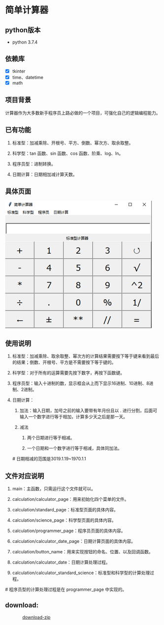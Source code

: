 <!--
 * @Author: your name
 * @Date: 2019-12-16 19:14:57
 * @LastEditTime : 2019-12-18 10:07:18
 * @LastEditors  : Please set LastEditors
 * @Description: In User Settings Edit
 * @FilePath: \calculator2.1.0\one-1\README.md
 -->

# 简单计算器

## python版本

+ python 3.7.4

## 依赖库

- [x] tkinter
- [x] time、datetime
- [x] math

## 项目背景

计算器作为大多数新手程序员上路必做的一个项目，可强化自己的逻辑编程能力。

## 已有功能

1. 标准型：加减乘除、开根号、平方、倒数、幂次方、取余取整。
2. 科学型：tan 函数、sin 函数、cos 函数、阶乘、log、ln。

3. 程序员型：进制转换。

4. 日期计算：日期相加减计算天数。
   
## 具体页面


![简单计算器的具体页面](docs/具体页面.png)


## 使用说明

1. 标准型：加减乘除、取余取整、幂次方的计算结果需要按下等于键来看到最后的结果；倒数、开根号、平方是不需要按下等于键的。

2. 科学型：对于所有的运算需要先按下数字，再按下函数键。

3. 程序员型：输入十进制的数，显示框会从上而下显示16进制、10进制、8进制、2进制。

4. 日期计算：
   1. 加法：输入日期，加号之前的输入要带有年月份且以 . 进行分割，后面可输入一个数字进行等于相加，计算多少天之后是那一天。

   2. 减法
      1. 两个日期进行等于相减。

      2. 一个日期和一个数字进行等于相减，具体同加法。

    \#  日期相减的范围是3019.1.19~1970.1.1


## 文件对应说明

1. main：主函数，只需运行这个文件就可以。  

2. calculation/calculator_page：用来初始化四个菜单的文件。

3. calculation/standard_page：标准型页面的具体内容。

4. calculation/science_page：科学型页面的具体内容。

5. calculation/programmer_page：程序员页面的具体内容。

6. calculation/calculator_date_page：日期计算页面的具体内容。

7. calculation/button_name：用来实现按钮的命名、位置、以及回调函数。

8. calculation/calculator_date：日期计算处理过程。

9. calculation/calculator_standard_science：标准型和科学型的计算处理过程。

\# 程序员型的计算处理过程是在 programmer_page 中实现的。

## download:

&#8195;&#8195;&#8195;&#8195;[download-zip](https://github.com/Gemini128663/calculator2.1.0
)

